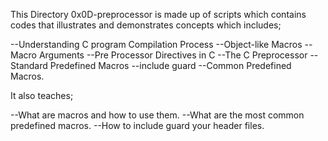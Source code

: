 This Directory 0x0D-preprocessor is made up of scripts which contains codes that illustrates and demonstrates concepts which includes;

--Understanding C program Compilation Process
--Object-like Macros
--Macro Arguments
--Pre Processor Directives in C
--The C Preprocessor
--Standard Predefined Macros
--include guard
--Common Predefined Macros.

It also teaches;


--What are macros and how to use them.
--What are the most common predefined macros.
--How to include guard your header files.
